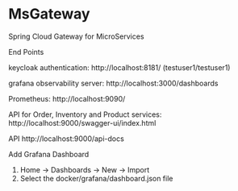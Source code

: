# MsGateway
Spring Cloud Gateway for MicroServices

End Points

keycloak authentication:
http://localhost:8181/ (testuser1/testuser1)

grafana observability server:
http://localhost:3000/dashboards

Prometheus:
http://localhost:9090/

API for Order, Inventory and Product services:
http://localhost:9000/swagger-ui/index.html

API
http://localhost:9000/api-docs

Add Grafana Dashboard
1. Home -> Dashboards -> New -> Import
2. Select the docker/grafana/dashboard.json file

